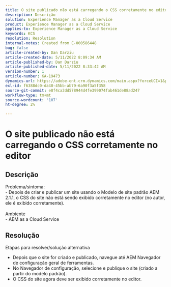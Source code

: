 ```yaml
---
title: O site publicado não está carregando o CSS corretamente no editor
description: Descrição
solution: Experience Manager as a Cloud Service
product: Experience Manager as a Cloud Service
applies-to: Experience Manager as a Cloud Service
keywords: KCS
resolution: Resolution
internal-notes: Created from E-000586448
bug: false
article-created-by: Dan Darziu
article-created-date: 5/11/2022 8:09:34 AM
article-published-by: Dan Darziu
article-published-date: 5/11/2022 8:33:42 AM
version-number: 1
article-number: KA-19473
dynamics-url: https://adobe-ent.crm.dynamics.com/main.aspx?forceUCI=1&pagetype=entityrecord&etn=knowledgearticle&id=f8aa2bad-01d1-ec11-a7b5-00224809c556
exl-id: f6388dc0-da40-45bb-ab79-6a90f3a5f358
source-git-commit: e8f4ca2dd578944d4fe399074fab461de88ad247
workflow-type: tm+mt
source-wordcount: '107'
ht-degree: 2%

---
```


# O site publicado não está carregando o CSS corretamente no editor

## Descrição

Problema/sintoma:<br>- Depois de criar e publicar um site usando o Modelo de site padrão AEM 2.1.1, o CSS do site não está sendo exibido corretamente no editor (no autor, ele é exibido corretamente).<br><br>Ambiente<br>- AEM as a Cloud Service

## Resolução


Etapas para resolver/solução alternativa
- Depois que o site for criado e publicado, navegue até AEM Navegador de configuração geral de ferramentas.
- No Navegador de configuração, selecione e publique o site (criado a partir do modelo padrão).
- O CSS do site agora deve ser exibido corretamente no editor.
